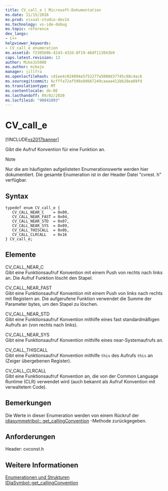 ```yaml
---
title: CV_call_e | Microsoft-Dokumentation
ms.date: 11/15/2016
ms.prod: visual-studio-dev14
ms.technology: vs-ide-debug
ms.topic: reference
dev_langs:
- C++
helpviewer_keywords:
- CV_call_e enumeration
ms.assetid: f230560b-4243-432d-8f19-46df112043b9
caps.latest.revision: 13
author: MikeJo5000
ms.author: mikejo
manager: jillfra
ms.openlocfilehash: cd1ee4c024894e5752277a5000d37745c88c4ac6
ms.sourcegitcommit: 6cfffa72af599a9d667249caaaa411bb28ea69fd
ms.translationtype: MT
ms.contentlocale: de-DE
ms.lasthandoff: 09/02/2020
ms.locfileid: "90841093"
---
```

# <a name="cv_call_e"></a>CV_call_e
[!INCLUDE[vs2017banner](../../includes/vs2017banner.md)]

Gibt die Aufruf Konvention für eine Funktion an.  
  
> [!NOTE]
> Nur die am häufigsten aufgelisteten Enumerationswerte werden hier dokumentiert. Die gesamte Enumeration ist in der Header Datei "cvrest. h" verfügbar.  
  
## <a name="syntax"></a>Syntax  
  
```cpp#  
typedef enum CV_call_e {   
   CV_CALL_NEAR_C    = 0x00,  
   CV_CALL_NEAR_FAST = 0x04,  
   CV_CALL_NEAR_STD  = 0x07,  
   CV_CALL_NEAR_SYS  = 0x09,  
   CV_CALL_THISCALL  = 0x0b,  
   CV_CALL_CLRCALL   = 0x16  
} CV_call_e;  
```  
  
## <a name="elements"></a>Elemente  
 CV_CALL_NEAR_C  
 Gibt eine Funktionsaufruf Konvention mit einem Push von rechts nach links an. Die Aufruf Funktion löscht den Stapel.  
  
 CV_CALL_NEAR_FAST  
 Gibt eine Funktionsaufruf Konvention mit einem Push von links nach rechts mit Registern an. Die aufgerufene Funktion verwendet die Summe der Parameter bytes, um den Stapel zu löschen.  
  
 CV_CALL_NEAR_STD  
 Gibt eine Funktionsaufruf Konvention mithilfe eines fast standardmäßigen Aufrufs an (von rechts nach links).  
  
 CV_CALL_NEAR_SYS  
 Gibt eine Funktionsaufruf Konvention mithilfe eines near-Systemaufrufs an.  
  
 CV_CALL_THISCALL  
 Gibt eine Funktionsaufruf Konvention mithilfe `this` des Aufrufs `this` an (Zeiger übergebenen Register).  
  
 CV_CALL_CLRCALL  
 Gibt eine Funktionsaufruf Konvention an, die von der Common Language Runtime (CLR) verwendet wird (auch bekannt als Aufruf Konvention mit verwaltetem Code).  
  
## <a name="remarks"></a>Bemerkungen  
 Die Werte in dieser Enumeration werden von einem Rückruf der [idiasymmetribol:: get_callingConvention](../../debugger/debug-interface-access/idiasymbol-get-callingconvention.md) -Methode zurückgegeben.  
  
## <a name="requirements"></a>Anforderungen  
 Header: cvconst.h  
  
## <a name="see-also"></a>Weitere Informationen  
 [Enumerationen und Strukturen](../../debugger/debug-interface-access/enumerations-and-structures.md)   
 [IDiaSymbol::get_callingConvention](../../debugger/debug-interface-access/idiasymbol-get-callingconvention.md)
